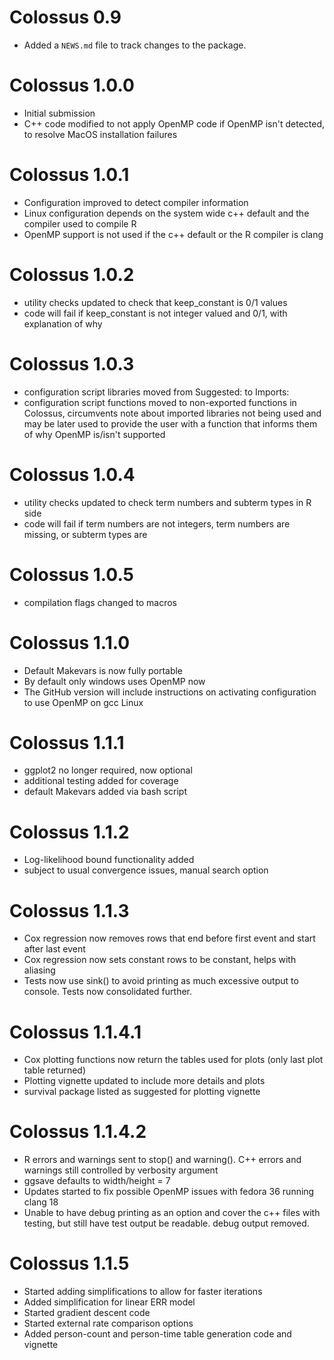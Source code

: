 # Colossus 0.9

* Added a `NEWS.md` file to track changes to the package.

# Colossus 1.0.0

* Initial submission
* C++ code modified to not apply OpenMP code if OpenMP isn't detected, to resolve MacOS installation failures

# Colossus 1.0.1

* Configuration improved to detect compiler information
* Linux configuration depends on the system wide c++ default and the compiler used to compile R
* OpenMP support is not used if the c++ default or the R compiler is clang

# Colossus 1.0.2

* utility checks updated to check that keep_constant is 0/1 values
* code will fail if keep_constant is not integer valued and 0/1, with explanation of why

# Colossus 1.0.3

* configuration script libraries moved from Suggested: to Imports:
* configuration script functions moved to non-exported functions in Colossus, circumvents note about imported libraries not being used and may be later used to provide the user with a function that informs them of why OpenMP is/isn't supported

# Colossus 1.0.4

* utility checks updated to check term numbers and subterm types in R side
* code will fail if term numbers are not integers, term numbers are missing, or subterm types are

# Colossus 1.0.5

* compilation flags changed to macros

# Colossus 1.1.0

* Default Makevars is now fully portable
* By default only windows uses OpenMP now
* The GitHub version will include instructions on activating configuration to use OpenMP on gcc Linux

# Colossus 1.1.1

* ggplot2 no longer required, now optional
* additional testing added for coverage
* default Makevars added via bash script

# Colossus 1.1.2

* Log-likelihood bound functionality added
* subject to usual convergence issues, manual search option

# Colossus 1.1.3

* Cox regression now removes rows that end before first event and start after last event
* Cox regression now sets constant rows to be constant, helps with aliasing
* Tests now use sink() to avoid printing as much excessive output to console. Tests now consolidated further.

# Colossus 1.1.4.1

* Cox plotting functions now return the tables used for plots (only last plot table returned)
* Plotting vignette updated to include more details and plots
* survival package listed as suggested for plotting vignette

# Colossus 1.1.4.2

* R errors and warnings sent to stop() and warning(). C++ errors and warnings still controlled by verbosity argument
* ggsave defaults to width/height = 7
* Updates started to fix possible OpenMP issues with fedora 36 running clang 18
* Unable to have debug printing as an option and cover the c++ files with testing, but still have test output be readable. debug output removed.

# Colossus 1.1.5

* Started adding simplifications to allow for faster iterations
* Added simplification for linear ERR model
* Started gradient descent code
* Started external rate comparison options
* Added person-count and person-time table generation code and vignette